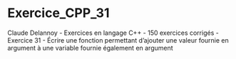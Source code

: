 # Exercice_CPP_31
Claude Delannoy - Exercices en langage C++ - 150 exercices corrigés - Exercice 31 - Écrire une fonction permettant d’ajouter une valeur fournie en argument à une variable fournie également en argument
